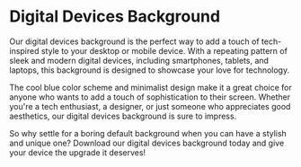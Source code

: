 <!--font:Open Sans-->

# Digital Devices Background

Our digital devices background is the perfect way to add a touch of tech-inspired style to your desktop or mobile device. With a repeating pattern of sleek and modern digital devices, including smartphones, tablets, and laptops, this background is designed to showcase your love for technology.

The cool blue color scheme and minimalist design make it a great choice for anyone who wants to add a touch of sophistication to their screen. Whether you're a tech enthusiast, a designer, or just someone who appreciates good aesthetics, our digital devices background is sure to impress.

So why settle for a boring default background when you can have a stylish and unique one? Download our digital devices background today and give your device the upgrade it deserves!

<!--

Write me markdown content of website with wallpaper:

"A wallpaper featuring a repeating pattern of sleek and modern digital devices, such as smartphones, tablets, and laptops."

The header of the page should not be copy of the text but rather a real content of the website which is using this wallpaper.


---


# Digital Devices Wallpaper

Make your desktop or mobile device look sleek and modern with our digital devices wallpaper. This wallpaper features a repeating pattern of various digital devices, including smartphones, tablets, and laptops. 

With its minimalist design and cool blue color scheme, this wallpaper is perfect for anyone who loves technology and wants to showcase their passion on their screen. Plus, the repeating pattern ensures that your wallpaper will look great no matter what size screen you have.

Download our digital devices wallpaper today and give your device a fresh new look!


---


Heading should not include word "wallpaper". The website should not be about the wallpaper itself, wallpaper is just a related background, rewrite whole content.


---


# Tech-Savvy Digital Devices Background

Looking for a tech-inspired background that will make your desktop or mobile device stand out? Our digital devices background is the perfect choice! 

Featuring a repeating pattern of sleek and modern digital devices, such as smartphones, tablets, and laptops, this background is designed to showcase your love for technology. The cool blue color scheme and minimalist design make it a great choice for anyone who wants to add a touch of sophistication to their screen.

Whether you're a tech enthusiast, a designer, or just someone who appreciates good aesthetics, our digital devices background is sure to impress. Download it today and give your device a fresh new look!


---


Heading is too long, rewrite whole content.


---


# Digital Devices Background

Our digital devices background is the perfect way to add a touch of tech-inspired style to your desktop or mobile device. With a repeating pattern of sleek and modern digital devices, including smartphones, tablets, and laptops, this background is designed to showcase your love for technology.

The cool blue color scheme and minimalist design make it a great choice for anyone who wants to add a touch of sophistication to their screen. Whether you're a tech enthusiast, a designer, or just someone who appreciates good aesthetics, our digital devices background is sure to impress.

So why settle for a boring default background when you can have a stylish and unique one? Download our digital devices background today and give your device the upgrade it deserves!


---


Write me a Google font which is best fitting for the website.

Pick from the list:
- Great Vibes
- Playfair Display
- Futura
- Open Sans
- Inter
- Poppins
- Exo 2
- Alegreya
- Barlow Condensed
- Roboto
- IBM Plex Sans
- Lato
- Dancing Script
- Montserrat
- Lobster
- Orbitron
- Raleway


Write just the font name nothing else.


---


I would recommend using "Open Sans" for the website.

-->

